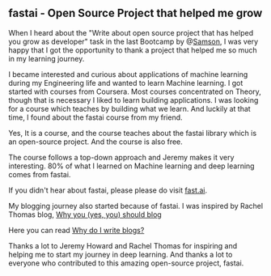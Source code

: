 ## fastai - Open Source Project that helped me grow

When I heard about the "Write about open source project that has helped you grow as developer" task in the last Bootcamp by  @[Samson](@samsongoddy), I was very happy that I got the opportunity to thank a project that helped me so much in my learning journey.

I became interested and curious about applications of machine learning during my Engineering life and wanted to learn Machine learning. I got started with courses from Coursera. Most courses concentrated on Theory, though that is necessary I liked to learn building applications. I was looking for a course which teaches by building what we learn. And luckily at that time, I found about the fastai course from my friend. 

Yes, It is a course, and the course teaches about the fastai library which is an open-source project. And the course is also free. 

The course follows a top-down approach and Jeremy makes it very interesting. 80% of what I learned on Machine learning and deep learning comes from fastai. 

If you didn't hear about fastai, please please do visit [fast.ai](https://www.fast.ai/). 

My blogging journey also started because of fastai.
I was inspired by Rachel Thomas blog, [Why you (yes, you) should blog
](https://medium.com/@racheltho/why-you-yes-you-should-blog-7d2544ac1045)

Here you can read [Why do I write blogs?
](https://blog.learnwithdata.me/why-do-i-write-blogs)

Thanks a lot to Jeremy Howard and Rachel Thomas for inspiring and helping me to start my journey in deep learning. And thanks a lot to everyone who contributed to this amazing open-source project, fastai.